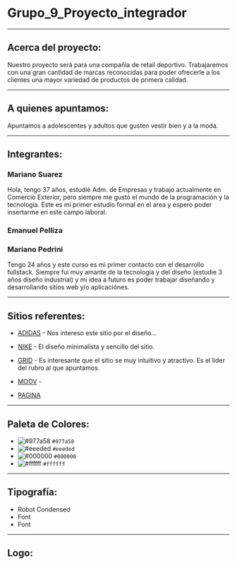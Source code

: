 # Grupo_9_Proyecto_integrador
-------------------------------------------------------
## Acerca del proyecto:

Nuestro proyecto será para una compañía de retail deportivo. Trabajaremos con una gran cantidad de marcas reconocidas para poder ofrecerle a los clientes una mayor variedad de productos de primera calidad.

-------------------------------------------------------
## A quienes apuntamos:

Apuntamos a adolescentes y adultos que gusten vestir bien y a la moda. 

-------------------------------------------------------
## Integrantes:

### Mariano Suarez

Hola, tengo 37 años, estudié Adm. de Empresas y trabajo actualmente en Comercio Exterior, pero siempre me gustó el mundo de la programación y la tecnología.
Este es mi primer estudio formal en el area y espero poder insertarme en este campo laboral.

### Emanuel Pelliza



### Mariano Pedrini

Tengo 24 años y este curso es mi primer contacto con el desarrollo fullstack. Siempre fui muy amante de la tecnologia y del diseño (estudie 3 años diseño industrial) y mi idea a futuro es poder trabajar diseñando y desarrollando sitios web y/o aplicaciónes.


-------------------------------------------------------
## Sitios referentes:

* [ADIDAS](http://www.adidas.com.ar) - Nos intereso este sitio por el diseño...

* [NIKE](https://www.nike.com/) - El diseño minimalista y sencillo del sitio.

* [GRID](https://www.grid.com.ar/) - Es interesante que el sitio se muy intuitivo y atractivo. Es el lider del rubro al que apuntamos.

* [MOOV](https://www.moovbydexter.com.ar/home) - 

* [PAGINA](http://www.....) 

-------------------------------------------------------
## Paleta de Colores:

* ![#977a58](https://via.placeholder.com/15/977a58/000000?text=+) `#977a58`
* ![#eeeded](https://via.placeholder.com/15/eeeded/000000?text=+) `#eeeded`
* ![#000000](https://via.placeholder.com/15/000000/000000?text=+) `#000000`
* ![#ffffff](https://via.placeholder.com/15/ffffff/000000?text=+) `#ffffff`

-------------------------------------------------------
## Tipografía:

* Robot Condensed 
* Font
* Font

-------------------------------------------------------
## Logo:

